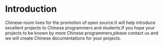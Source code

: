 # Introduction #
Chinese-room lives for the promotion of open source.It will help introduce excellent projects to Chinese programmers and students.If you hope your projects to be known by more Chinese programmers,please contact us and we will create Chinese documentations for your projects.